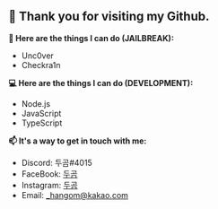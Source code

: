 ## 👐 Thank you for visiting my Github.

**📱 Here are the things I can do (JAILBREAK):**

- Unc0ver
- Checkra1n

**💻 Here are the things I can do (DEVELOPMENT):**

- Node.js
- JavaScript
- TypeScript

**📫 It's a way to get in touch with me:**

- Discord: 두곰#4015
- FaceBook: [두곰](https://www.facebook.com/hg.aaqs1221/)
- Instagram: [두곰](https://www.instagram.com/hg_aaqs1221/)
- Email: [_hangom@kakao.com](mailto:_hangom@kakao.com)
